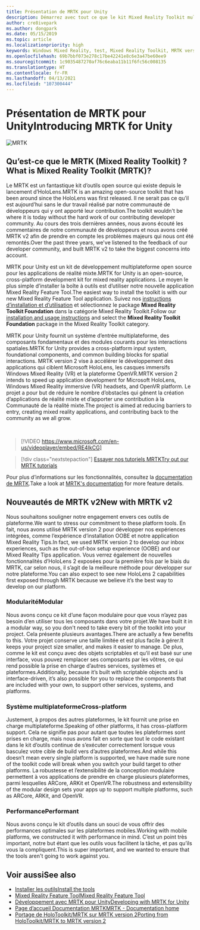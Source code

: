 ```yaml
---
title: Présentation de MRTK pour Unity
description: Démarrez avec tout ce que le kit Mixed Reality Toolkit multiplateforme offre aux nouveaux développeurs de réalité mixte.
author: cre8ivepark
ms.author: dongpark
ms.date: 05/15/2019
ms.topic: article
ms.localizationpriority: high
keywords: Windows Mixed Reality, test, Mixed Reality Toolkit, MRTK version 2, MRTK, outils, SDK, HoloLens, HoloLens 2, casque de réalité mixte, casque windows mixed reality, casque de réalité virtuelle, multiplateforme
ms.openlocfilehash: 69b7bbf073e278c17be42241e8c6e3a47be60ee9
ms.sourcegitcommit: 1c9035487270af76c6eaba11b11f6fc56c008135
ms.translationtype: HT
ms.contentlocale: fr-FR
ms.lasthandoff: 04/13/2021
ms.locfileid: "107300444"
---
```

# <a name="introducing-mrtk-for-unity"></a><span data-ttu-id="35606-104">Présentation de MRTK pour Unity</span><span class="sxs-lookup"><span data-stu-id="35606-104">Introducing MRTK for Unity</span></span>

![MRTK](../../design/images/MRTK_UX_Hero.png)

## <a name="what-is-mixed-reality-toolkit-mrtk"></a><span data-ttu-id="35606-106">Qu’est-ce que le MRTK (Mixed Reality Toolkit) ?</span><span class="sxs-lookup"><span data-stu-id="35606-106">What is Mixed Reality Toolkit (MRTK)?</span></span>

<span data-ttu-id="35606-107">Le MRTK est un fantastique kit d’outils open source qui existe depuis le lancement d’HoloLens.</span><span class="sxs-lookup"><span data-stu-id="35606-107">MRTK is an amazing open-source toolkit that has been around since the HoloLens was first released.</span></span> <span data-ttu-id="35606-108">Il ne serait pas ce qu’il est aujourd’hui sans le dur travail réalisé par notre communauté de développeurs qui y ont apporté leur contribution.</span><span class="sxs-lookup"><span data-stu-id="35606-108">The toolkit wouldn't be where it is today without the hard work of our contributing developer community.</span></span> <span data-ttu-id="35606-109">Au cours des trois dernières années, nous avons écouté les commentaires de notre communauté de développeurs et nous avons créé MRTK v2 afin de prendre en compte les problèmes majeurs qui nous ont été remontés.</span><span class="sxs-lookup"><span data-stu-id="35606-109">Over the past three years, we've listened to the feedback of our developer community, and built MRTK v2 to take the biggest concerns into account.</span></span>  

<span data-ttu-id="35606-110">MRTK pour Unity est un kit de développement multiplateforme open source pour les applications de réalité mixte.</span><span class="sxs-lookup"><span data-stu-id="35606-110">MRTK for Unity is an open-source, cross-platform development kit for mixed reality applications.</span></span> <span data-ttu-id="35606-111">Le moyen le plus simple d’installer la boîte à outils est d’utiliser notre nouvelle application Mixed Reality Feature Tool.</span><span class="sxs-lookup"><span data-stu-id="35606-111">The easiest way to install the toolkit is with our new Mixed Reality Feature Tool application.</span></span> <span data-ttu-id="35606-112">Suivez nos [instructions d’installation et d’utilisation](welcome-to-mr-feature-tool.md) et sélectionnez le package **Mixed Reality Toolkit Foundation** dans la catégorie Mixed Reality Toolkit.</span><span class="sxs-lookup"><span data-stu-id="35606-112">Follow our [installation and usage instructions](welcome-to-mr-feature-tool.md) and select the **Mixed Reality Toolkit Foundation** package in the Mixed Reality Toolkit category.</span></span>

<span data-ttu-id="35606-113">MRTK pour Unity fournit un système d’entrée multiplateforme, des composants fondamentaux et des modules courants pour les interactions spatiales.</span><span class="sxs-lookup"><span data-stu-id="35606-113">MRTK for Unity provides a cross-platform input system, foundational components, and common building blocks for spatial interactions.</span></span> <span data-ttu-id="35606-114">MRTK version 2 vise à accélérer le développement des applications qui ciblent Microsoft HoloLens, les casques immersifs Windows Mixed Reality (VR) et la plateforme OpenVR.</span><span class="sxs-lookup"><span data-stu-id="35606-114">MRTK version 2 intends to speed up application development for Microsoft HoloLens, Windows Mixed Reality immersive (VR) headsets, and OpenVR platform.</span></span> <span data-ttu-id="35606-115">Le projet a pour but de réduire le nombre d’obstacles qui gênent la création d’applications de réalité mixte et d’apporter une contribution à la Communauté de la réalité mixte.</span><span class="sxs-lookup"><span data-stu-id="35606-115">The project is aimed at reducing barriers to entry, creating mixed reality applications, and contributing back to the community as we all grow.</span></span>

<br>

> [!VIDEO https://www.microsoft.com/en-us/videoplayer/embed/RE4IkCG]

> [!div class="nextstepaction"]
> [<span data-ttu-id="35606-116">Essayer nos tutoriels MRTK</span><span class="sxs-lookup"><span data-stu-id="35606-116">Try out our MRTK tutorials</span></span>](tutorials/mr-learning-base-01.md)

<span data-ttu-id="35606-117">Pour plus d’informations sur les fonctionnalités, consultez la [documentation de MRTK](/windows/mixed-reality/mrtk-unity).</span><span class="sxs-lookup"><span data-stu-id="35606-117">Take a look at [MRTK's documentation](/windows/mixed-reality/mrtk-unity) for more feature details.</span></span>

## <a name="new-with-mrtk-v2"></a><span data-ttu-id="35606-118">Nouveautés de MRTK v2</span><span class="sxs-lookup"><span data-stu-id="35606-118">New with MRTK v2</span></span>

<span data-ttu-id="35606-119">Nous souhaitons souligner notre engagement envers ces outils de plateforme.</span><span class="sxs-lookup"><span data-stu-id="35606-119">We want to stress our commitment to these platform tools.</span></span>  <span data-ttu-id="35606-120">En fait, nous avons utilisé MRTK version 2 pour développer nos expériences intégrées, comme l’expérience d’installation OOBE et notre application Mixed Reality Tips.</span><span class="sxs-lookup"><span data-stu-id="35606-120">In fact, we used MRTK version 2 to develop our inbox experiences, such as the out-of-box setup experience (OOBE) and our Mixed Reality Tips application.</span></span> <span data-ttu-id="35606-121">Vous verrez également de nouvelles fonctionnalités d’HoloLens 2 exposées pour la première fois par le biais du MRTK, car selon nous, il s’agit de la meilleure méthode pour développer sur notre plateforme.</span><span class="sxs-lookup"><span data-stu-id="35606-121">You can also expect to see new HoloLens 2 capabilities first exposed through MRTK because we believe it’s the best way to develop on our platform.</span></span>

### <a name="modular"></a><span data-ttu-id="35606-122">Modularité</span><span class="sxs-lookup"><span data-stu-id="35606-122">Modular</span></span>

<span data-ttu-id="35606-123">Nous avons conçu ce kit d’une façon modulaire pour que vous n’ayez pas besoin d’en utiliser tous les composants dans votre projet.</span><span class="sxs-lookup"><span data-stu-id="35606-123">We have built it in a modular way, so you don't need to take every bit of the toolkit into your project.</span></span>  <span data-ttu-id="35606-124">Cela présente plusieurs avantages.</span><span class="sxs-lookup"><span data-stu-id="35606-124">There are actually a few benefits to this.</span></span>  <span data-ttu-id="35606-125">Votre projet conserve une taille limitée et est plus facile à gérer.</span><span class="sxs-lookup"><span data-stu-id="35606-125">It keeps your project size smaller, and makes it easier to manage.</span></span>  <span data-ttu-id="35606-126">De plus, comme le kit est conçu avec des objets scriptables et qu’il est basé sur une interface, vous pouvez remplacer ses composants par les vôtres, ce qui rend possible la prise en charge d’autres services, systèmes et plateformes.</span><span class="sxs-lookup"><span data-stu-id="35606-126">Additionally, because it’s built with scriptable objects and is interface-driven, it’s also possible for you to replace the components that are included with your own, to support other services, systems, and platforms.</span></span>

### <a name="cross-platform"></a><span data-ttu-id="35606-127">Système multiplateforme</span><span class="sxs-lookup"><span data-stu-id="35606-127">Cross-platform</span></span>

<span data-ttu-id="35606-128">Justement, à propos des autres plateformes, le kit fournit une prise en charge multiplateforme.</span><span class="sxs-lookup"><span data-stu-id="35606-128">Speaking of other platforms, it has cross-platform support.</span></span>  <span data-ttu-id="35606-129">Cela ne signifie pas pour autant que toutes les plateformes sont prises en charge, mais nous avons fait en sorte que tout le code existant dans le kit d’outils continue de s’exécuter correctement lorsque vous basculez votre cible de build vers d’autres plateformes.</span><span class="sxs-lookup"><span data-stu-id="35606-129">And while this doesn’t mean every single platform is supported, we have made sure none of the toolkit code will break when you switch your build target to other platforms.</span></span>  <span data-ttu-id="35606-130">La robustesse et l’extensibilité de la conception modulaire permettent à vos applications de prendre en charge plusieurs plateformes, parmi lesquelles ARCore, ARKit et OpenVR.</span><span class="sxs-lookup"><span data-stu-id="35606-130">The robustness and extensibility of the modular design sets your apps up to support multiple platforms, such as ARCore, ARKit, and OpenVR.</span></span>

### <a name="performant"></a><span data-ttu-id="35606-131">Performance</span><span class="sxs-lookup"><span data-stu-id="35606-131">Performant</span></span>

<span data-ttu-id="35606-132">Nous avons conçu le kit d’outils dans un souci de vous offrir des performances optimales sur les plateformes mobiles.</span><span class="sxs-lookup"><span data-stu-id="35606-132">Working with mobile platforms, we constructed it with performance in mind.</span></span>  <span data-ttu-id="35606-133">C’est un point très important, notre but étant que les outils vous facilitent la tâche, et pas qu’ils vous la compliquent.</span><span class="sxs-lookup"><span data-stu-id="35606-133">This is super important, and we wanted to ensure that the tools aren't going to work against you.</span></span>

## <a name="see-also"></a><span data-ttu-id="35606-134">Voir aussi</span><span class="sxs-lookup"><span data-stu-id="35606-134">See also</span></span>

* [<span data-ttu-id="35606-135">Installer les outils</span><span class="sxs-lookup"><span data-stu-id="35606-135">Install the tools</span></span>](../install-the-tools.md)
* [<span data-ttu-id="35606-136">Mixed Reality Feature Tool</span><span class="sxs-lookup"><span data-stu-id="35606-136">Mixed Reality Feature Tool</span></span>](welcome-to-mr-feature-tool.md)
* [<span data-ttu-id="35606-137">Développement avec MRTK pour Unity</span><span class="sxs-lookup"><span data-stu-id="35606-137">Developing with MRTK for Unity</span></span>](unity-development-overview.md)
* [<span data-ttu-id="35606-138">Page d’accueil Documentation MRTK</span><span class="sxs-lookup"><span data-stu-id="35606-138">MRTK - Documentation home</span></span>](/windows/mixed-reality/mrtk-unity/)
* [<span data-ttu-id="35606-139">Portage de HoloToolkit/MRTK sur MRTK version 2</span><span class="sxs-lookup"><span data-stu-id="35606-139">Porting from HoloToolkit/MRTK to MRTK version 2</span></span>](/windows/mixed-reality/mrtk-unity/updates-deployment/htk-to-mrtk-porting-guide)
